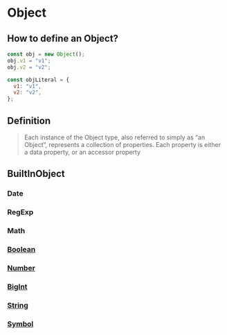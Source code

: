 # Object

## How to define an Object?

```js
const obj = new Object();
obj.v1 = "v1";
obj.v2 = "v2";

const objLiteral = {
  v1: "v1",
  v2: "v2",
};
```

## Definition

> Each instance of the Object type, also referred to simply as “an Object”, represents a collection of properties. Each property is either a data property, or an accessor property

## BuiltInObject

### Date

### RegExp

### Math

### [Boolean](./BasicDataType.md#boolean)

### [Number](./BasicDataType.md#number)

### [BigInt](./BasicDataType.md#bigint)

### [String](./BasicDataType.md#string)

### [Symbol](./BasicDataType.md#symbol)
